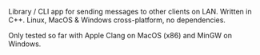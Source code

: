 Library / CLI app for sending messages to other clients on LAN.
Written in C++. Linux, MacOS & Windows cross-platform, no dependencies.

Only tested so far with Apple Clang on MacOS (x86) and MinGW on Windows.
